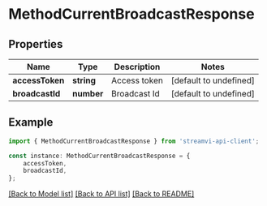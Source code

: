 # MethodCurrentBroadcastResponse


## Properties

Name | Type | Description | Notes
------------ | ------------- | ------------- | -------------
**accessToken** | **string** | Access token | [default to undefined]
**broadcastId** | **number** | Broadcast Id | [default to undefined]

## Example

```typescript
import { MethodCurrentBroadcastResponse } from 'streamvi-api-client';

const instance: MethodCurrentBroadcastResponse = {
    accessToken,
    broadcastId,
};
```

[[Back to Model list]](../README.md#documentation-for-models) [[Back to API list]](../README.md#documentation-for-api-endpoints) [[Back to README]](../README.md)
